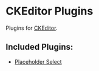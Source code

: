 # CKEditor Plugins

Plugins for [CKEditor](https://ckeditor.com).

## Included Plugins:

- [Placeholder Select](https://ckeditor.com/cke4/addon/placeholder_select)
